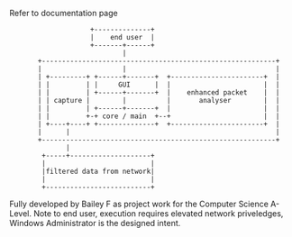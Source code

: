 
Refer to documentation page

```
                    +--------------+
                    |    end user  |
                    +-------+------+
                            |
       +----------------------------------------------------------+
       |                    |                                     |
       | +---------+ +------+-------+  +-----------------------+  |
       | |         | |     GUI      |  |                       |  |
       | |         | +------+-------+  |    enhanced packet    |  |
       | | capture |        |          |       analyser        |  |
       | |         | +------+-------+  |                       |  |
       | |         +-+ core / main  +--+                       |  |
       | +----+----+ +--------------+  +-----------------------+  |
       |      |                                                   |
       +----------------------------------------------------------+
              |
        +-----+--------------------+
        |                          |
        |filtered data from network|
        |                          |
        +--------------------------+
```
Fully developed by Bailey F as project work for the Computer Science A-Level.
Note to end user, execution requires elevated network priveledges, Windows Administrator is the designed intent.
